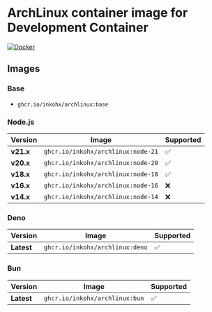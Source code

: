 # ArchLinux container image for Development Container

[![Docker](https://github.com/InkoHX/archlinux4devcontainer/actions/workflows/docker.yml/badge.svg?event=push)](https://github.com/InkoHX/archlinux4devcontainer/actions/workflows/docker.yml)

## Images

### Base

- `ghcr.io/inkohx/archlinux:base`

### Node.js

| Version   | Image                              | Supported |
| --------- | ---------------------------------- | --------- |
| **v21.x** | `ghcr.io/inkohx/archlinux:node-21` | ✅        |
| **v20.x** | `ghcr.io/inkohx/archlinux:node-20` | ✅        |
| **v18.x** | `ghcr.io/inkohx/archlinux:node-18` | ✅        |
| **v16.x** | `ghcr.io/inkohx/archlinux:node-16` | ❌        |
| **v14.x** | `ghcr.io/inkohx/archlinux:node-14` | ❌        |

### Deno

| Version    | Image                           | Supported |
| ---------- | ------------------------------- | --------- |
| **Latest** | `ghcr.io/inkohx/archlinux:deno` | ✅        |

### Bun

| Version    | Image                          | Supported |
| ---------- | ------------------------------ | --------- |
| **Latest** | `ghcr.io/inkohx/archlinux:bun` | ✅        |
